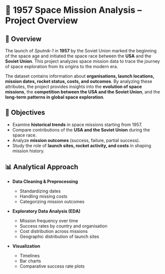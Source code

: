 # 🚀 1957 Space Mission Analysis – Project Overview  

## 📌 Overview  

The launch of *Sputnik-1* in **1957** by the Soviet Union marked the beginning of the space age and initiated the space race between the **USA** and the **Soviet Union**. This project analyzes space mission data to trace the journey of space exploration from its origins to the modern era.  

The dataset contains information about **organisations, launch locations, mission dates, rocket status, costs, and outcomes**. By analyzing these attributes, the project provides insights into the **evolution of space missions**, the **competition between the USA and the Soviet Union**, and the **long-term patterns in global space exploration**.  

## 🎯 Objectives  

- Examine **historical trends** in space missions starting from 1957.  
- Compare contributions of the **USA and the Soviet Union** during the space race.  
- Analyze **mission outcomes** (success, failure, partial success).  
- Study the role of **launch sites, rocket activity, and costs** in shaping mission history.  

## 📊 Analytical Approach  

- **Data Cleaning & Preprocessing**  
  - Standardizing dates  
  - Handling missing costs  
  - Categorizing mission outcomes  

- **Exploratory Data Analysis (EDA)**  
  - Mission frequency over time  
  - Success rates by country and organisation  
  - Cost distribution across missions  
  - Geographic distribution of launch sites  

- **Visualization**  
  - Timelines  
  - Bar charts  
  - Comparative success rate plots  
